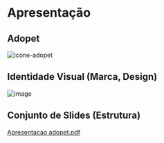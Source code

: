 # Apresentação

## Adopet

![icone-adopet](https://github.com/user-attachments/assets/e713a1ff-cdfa-47f8-a9c7-2bf5ab3695c4)


## Identidade Visual (Marca, Design)

![image](https://github.com/user-attachments/assets/c32fdad1-f20f-4398-8a0e-2fb6bf0f2c0f)


## Conjunto de Slides (Estrutura)

[Apresentacao  adopet.pdf](https://github.com/user-attachments/files/18048658/Apresentacao.adopet.pdf)
